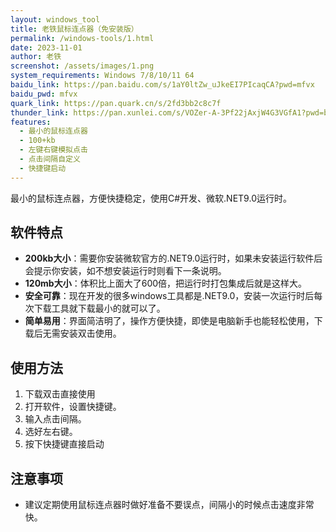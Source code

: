 ```yaml
---
layout: windows_tool
title: 老铁鼠标连点器（免安装版）
permalink: /windows-tools/1.html
date: 2023-11-01
author: 老铁
screenshot: /assets/images/1.png
system_requirements: Windows 7/8/10/11 64
baidu_link: https://pan.baidu.com/s/1aY0ltZw_uJkeEI7PIcaqCA?pwd=mfvx
baidu_pwd: mfvx
quark_link: https://pan.quark.cn/s/2fd3bb2c8c7f
thunder_link: https://pan.xunlei.com/s/VOZer-A-3Pf22jAxjW4G3VGfA1?pwd=bi6w#
features:
  - 最小的鼠标连点器
  - 100+kb
  - 左键右键模拟点击
  - 点击间隔自定义
  - 快捷键启动
---
```


最小的鼠标连点器，方便快捷稳定，使用C#开发、微软.NET9.0运行时。

## 软件特点

- **200kb大小**：需要你安装微软官方的.NET9.0运行时，如果未安装运行软件后会提示你安装，如不想安装运行时则看下一条说明。
- **120mb大小**：体积比上面大了600倍，把运行时打包集成后就是这样大。
- **安全可靠**：现在开发的很多windows工具都是.NET9.0，安装一次运行时后每次下载工具就下载最小的就可以了。
- **简单易用**：界面简洁明了，操作方便快捷，即使是电脑新手也能轻松使用，下载后无需安装双击使用。

## 使用方法

1. 下载双击直接使用
2. 打开软件，设置快捷键。
3. 输入点击间隔。
4. 选好左右键。
5. 按下快捷键直接启动

## 注意事项

- 建议定期使用鼠标连点器时做好准备不要误点，间隔小的时候点击速度非常快。
